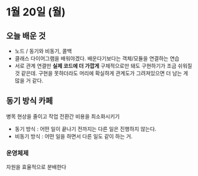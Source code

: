 # 1월 20일 \(월\)

## 오늘 배운 것

* 노드 / 동기와 비동기, 콜백
* 클래스 다이어그램을 배워야겠다. 배운다기보다는 객체/모듈을 연결하는 연습
* 서로 관계 연결만 **실제 코드에 더 가깝게** 구체적으로만 돼도 구현하기가 조금 쉬워질 것 같은데. 구현을 못하더라도 머리에 확실하게 관계도가 그려져있으면 더 남는 게 많을 거 같다.

## 동기 방식 카페

병목 현상을 줄이고 작업 전환간 비용을 최소화시키기

* 동기 방식 : 어떤 일이 끝나기 전까지는 다른 일은 진행하지 않는다.
* 비동기 방식 : 어떤 일을 하면서 다른 일도 같이 하는 거.

### 운영체제

자원을 효율적으로 분배한다

